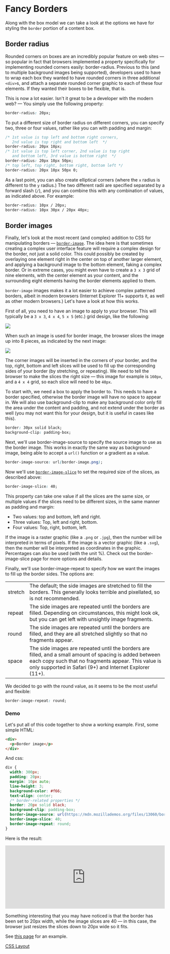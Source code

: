 # Fancy Borders

Along with the box model we can take a look at the options we have for styling the `border` portion of a content box.

## Border radius

Rounded corners on boxes are an incredibly popular feature on web sites — so popular in fact that browsers implemented a property specifically for implementing rounded corners easily: border-radius. Previous to this (and to multiple background images being supported), developers used to have to wrap each box they wanted to have rounded corners in three additional `<div>`s, and attach a separate rounded corner graphic to each of these four elements. If they wanted their boxes to be flexible, that is.

This is now a lot easier. Isn't it great to be a developer with the modern web? — You simply use the following property:

```css
border-radius: 20px;
```

To put a different size of border radius on different corners, you can specify two, three or four values, rather like you can with padding and margin:

```css
/* 1st value is top left and bottom right corners,
   2nd value is top right and bottom left  */
border-radius: 20px 10px;
/* 1st value is top left corner, 2nd value is top right
   and bottom left, 3rd value is bottom right  */
border-radius: 20px 10px 50px;
/* top left, top right, bottom right, bottom left */
border-radius: 20px 10px 50px 0;
```

As a last point, you can also create elliptical corners (where the `x` radius is different to the `y` radius.) The two different radii are specified separated by a forward slash (`/`), and you can combine this with any combination of values, as indicated above. For example:

```css
border-radius: 10px / 20px;
border-radius: 10px 30px / 20px 40px;
```

## Border images

Finally, let's look at the most recent (and complex) addition to CSS for manipulating borders — [`border-image`](https://developer.mozilla.org/en-US/docs/Web/CSS/border-image). The idea here is that sometimes creating a complex user interface feature will require a complex design for the border, not just a solid color. This could possibly be created by overlaying one element right in the center on top of another larger element, and applying a background image to the bottom element, faking a complex border. Or in extreme cases, you might even have to create a `3 x 3` grid of nine elements, with the center element as your content, and the surrounding eight elements having the border elements applied to them.

`border-image` images makes it a lot easier to achieve complex patterned borders, albeit in modern browsers (Internet Explorer 11+ supports it, as well as other modern browsers.) Let's have a look at how this works.

First of all, you need to have an image to apply to your browser. This will typically be a `3 x 3`, `4 x 4`, `5 x 5` (etc.) grid design, like the following:

![](https://mdn.mozillademos.org/files/13060/border-image.png)

When such an image is used for border image, the browser slices the image up into 8 pieces, as indicated by the next image:

![](https://mdn.mozillademos.org/files/13062/border-slices.png)

The corner images will be inserted in the corners of your border, and the top, right, bottom and left slices will be used to fill up the corresponding sides of your border (by stretching, or repeating). We need to tell the browser to make the slices the right size — this image for example is `160px`, and a `4 x 4` grid, so each slice will need to be `40px`.

To start with, we need a box to apply the border to. This needs to have a border specified, otherwise the border image will have no space to appear in. We will also use background-clip to make any background color only fill the area under the content and padding, and not extend under the border as well (you may not want this for your design, but it is useful in cases like this).

```css
border: 30px solid black;
background-clip: padding-box;
```

Next, we'll use border-image-source to specify the source image to use as the border image. This works in exactly the same way as background-image, being able to accept a `url()` function or a gradient as a value.

```css
border-image-source: url(border-image.png);
```

Now we'll use [`border-image-slice`](https://developer.mozilla.org/en-US/docs/Web/CSS/border-image-slice) to set the required size of the slices, as described above:

```css
border-image-slice: 40;
```

This property can take one value if all the slices are the same size, or multiple values if the slices need to be different sizes, in the same manner as padding and margin:

- Two values: top and bottom, left and right.
- Three values: Top, left and right, bottom.
- Four values: Top, right, bottom, left.

If the image is a raster graphic (like a `.png` or `.jpg`), then the number will be interpreted in terms of pixels. If the image is a vector graphic (like a `.svg`), then the number will be interpreted as coordinates in the graphic. Percentages can also be used (with the unit %). Check out the border-image-slice page for more options and details.

Finally, we'll use border-image-repeat to specify how we want the images to fill up the border sides. The options are:

|         |                                                                                                                                                                                                                             |
| ------- | --------------------------------------------------------------------------------------------------------------------------------------------------------------------------------------------------------------------------- |
| stretch | The default; the side images are stretched to fill the borders. This generally looks terrible and pixellated, so is not recommended.                                                                                        |
| repeat  | The side images are repeated until the borders are filled. Depending on circumstances, this might look ok, but you can get left with unsightly image fragments.                                                             |
| round   | The side images are repeated until the borders are filled, and they are all stretched slightly so that no fragments appear.                                                                                                 |
| space   | The side images are repeated until the borders are filled, and a small amount of spacing is added between each copy such that no fragments appear. This value is only supported in Safari (9+) and Internet Explorer (11+). |

We decided to go with the round value, as it seems to be the most useful and flexible:

```css
border-image-repeat: round;
```

### Demo

Let's put all of this code together to show a working example. First, some simple HTML:

```html
<div>
  <p>Border image</p>
</div>
```

And css:

```css
div {
  width: 300px;
  padding: 20px;
  margin: 10px auto;
  line-height: 3;
  background-color: #f66;
  text-align: center;
  /* border-related properties */
  border: 20px solid black;
  background-clip: padding-box;
  border-image-source: url(https://mdn.mozillademos.org/files/13060/border-image.png);
  border-image-slice: 40;
  border-image-repeat: round;
}
```

Here is the result:

<iframe src="https://mdn.mozillademos.org/en-US/docs/Learn/CSS/Styling_boxes/Borders$samples/Putting_this_all_together?revision=1396542" class="live-sample-frame sample-code-frame" height="200" width="100%" id="frame_Putting_this_all_together" frameborder="0"></iframe>

Something interesting that you may have noticed is that the border has been set to 20px width, while the image slices are 40 — in this case, the browser just resizes the slices down to 20px wide so it fits.

See [this page](http://mdn.github.io/learning-area/css/styling-boxes/borders/border-image.html) for an example.

[CSS Layout](/handbook/curriculum/fundamentals/static-sites/self-study/getting-started-with-css/15)

